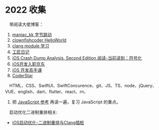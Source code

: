 # 2022 收集

&emsp;带阅读大佬博客：

1. [maniac_kk 字节跳动](https://juejin.cn/user/4142615543154669/posts)
2. [clownfishcoder HelloWorld](https://juejin.cn/user/2999123453164605/posts)
3. [clang module 学习](https://tech.meituan.com/tags/clang-module.html)
4. [工匠日记](https://juejin.cn/user/52367544549774/posts)
5. [iOS Crash Dump Analysis, Second Edition 阅读-当前读到：符号化](https://faisalmemon.github.io/ios-crash-dump-analysis-book/zh/)
6. [iOS开发入职京东](https://www.jianshu.com/p/6c79ed08adbf)
7. [iOS 开发高手课](https://time.geekbang.org/column/article/89845)
8. [CoderStar](https://juejin.cn/user/588993964541288)

&emsp;HTML、CSS、SwiftUI、SwiftConcurence、git、JS、TS、node、jQuery、VUE、english、dart、flutter、react、rn、

1. 把 [JavaScript 参考](https://developer.mozilla.org/zh-CN/docs/Web/JavaScript/Reference) 再读一遍，复习 JavaScript 的重点。


&emsp;启动优化二进制重排相关:

+ [iOS启动优化-二进制重排与Clang插桩](https://blog.csdn.net/MOON_YZM/article/details/124777646?spm=1001.2101.3001.6650.15&utm_medium=distribute.pc_relevant.none-task-blog-2%7Edefault%7EOPENSEARCH%7Edefault-15-124777646-blog-107473867.pc_relevant_multi_platform_featuressortv2removedup&depth_1-utm_source=distribute.pc_relevant.none-task-blog-2%7Edefault%7EOPENSEARCH%7Edefault-15-124777646-blog-107473867.pc_relevant_multi_platform_featuressortv2removedup&utm_relevant_index=21)
